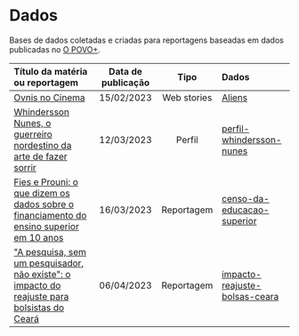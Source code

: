 # Dados

Bases de dados coletadas e criadas para reportagens baseadas em dados publicadas no [O POVO+](https://mais.opovo.com.br/home).


| Título da matéria ou reportagem| Data de publicação | Tipo | Dados |
| :-------- | :--------: | :--------: | :-------- |
| [Ovnis no Cinema](https://mais.opovo.com.br/web-stories/ovnis-nos-cinemas/2023/02/15/ovnis-nos-cinemas.html)     | 15/02/2023     | Web stories     | [Aliens](https://github.com/opovomais/aliens)     |
| [Whindersson Nunes, o guerreiro nordestino da arte de fazer sorrir](https://mais.opovo.com.br/reportagens-especiais/serie-perfis/2023/03/12/whindersson-nunes-o-guerreiro-nordestino-da-arte-de-fazer-sorrir.html) | 12/03/2023 | Perfil | [perfil-whindersson-nunes](https://github.com/opovomais/perfil-whindersson-nunes) |
| [Fies e Prouni: o que dizem os dados sobre o financiamento do ensino superior em 10 anos](https://mais.opovo.com.br/reportagens-especiais/ensino-superior-acesso-ceara/2023/03/16/fies-e-prouni-o-que-dizem-os-dados-sobre-o-financiamento-do-ensino-superior-em-10-anos.html) | 16/03/2023 | Reportagem | [censo-da-educacao-superior](https://github.com/opovomais/censo-da-educacao-superior) |
| ["A pesquisa, sem um pesquisador, não existe": o impacto do reajuste para bolsistas do Ceará](https://mais.opovo.com.br/reportagens-especiais/2023/04/06/a-pesquisa-sem-um-pesquisador-nao-existe-o-impacto-do-reajuste-para-bolsistas-do-ceara.html) | 06/04/2023 | Reportagem | [impacto-reajuste-bolsas-ceara](https://github.com/opovomais/impacto-reajuste-bolsas-ceara) |
